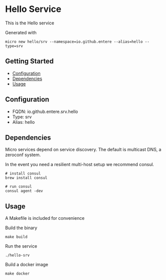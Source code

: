 # Hello Service

This is the Hello service

Generated with

```
micro new hello/srv --namespace=io.github.entere --alias=hello --type=srv
```

## Getting Started

- [Configuration](#configuration)
- [Dependencies](#dependencies)
- [Usage](#usage)

## Configuration

- FQDN: io.github.entere.srv.hello
- Type: srv
- Alias: hello

## Dependencies

Micro services depend on service discovery. The default is multicast DNS, a zeroconf system.

In the event you need a resilient multi-host setup we recommend consul.

```
# install consul
brew install consul

# run consul
consul agent -dev
```

## Usage

A Makefile is included for convenience

Build the binary

```
make build
```

Run the service
```
./hello-srv
```

Build a docker image
```
make docker
```